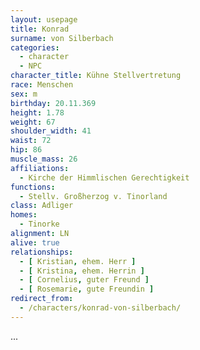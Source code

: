 ```yaml
---
layout: usepage
title: Konrad
surname: von Silberbach
categories:
  - character
  - NPC
character_title: Kühne Stellvertretung
race: Menschen
sex: m
birthday: 20.11.369
height: 1.78
weight: 67
shoulder_width: 41
waist: 72
hip: 86
muscle_mass: 26
affiliations:
  - Kirche der Himmlischen Gerechtigkeit
functions:
  - Stellv. Großherzog v. Tinorland
class: Adliger
homes:
  - Tinorke
alignment: LN
alive: true
relationships:
  - [ Kristian, ehem. Herr ]
  - [ Kristina, ehem. Herrin ]
  - [ Cornelius, guter Freund ]
  - [ Rosemarie, gute Freundin ]
redirect_from:
  - /characters/konrad-von-silberbach/
---
```


...